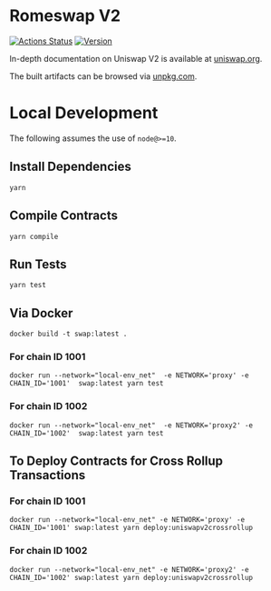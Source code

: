 # Romeswap V2

[![Actions Status](https://github.com/Uniswap/uniswap-v2-core/workflows/CI/badge.svg)](https://github.com/Uniswap/uniswap-v2-core/actions)
[![Version](https://img.shields.io/npm/v/@uniswap/v2-core)](https://www.npmjs.com/package/@uniswap/v2-core)

In-depth documentation on Uniswap V2 is available at [uniswap.org](https://uniswap.org/docs).

The built artifacts can be browsed via [unpkg.com](https://unpkg.com/browse/@uniswap/v2-core@latest/).

# Local Development

The following assumes the use of `node@>=10`.

## Install Dependencies

`yarn`

## Compile Contracts

`yarn compile`

## Run Tests

`yarn test`

## Via Docker

`docker build -t swap:latest .`

### For chain ID 1001

`docker run --network="local-env_net"  -e NETWORK='proxy' -e CHAIN_ID='1001'  swap:latest yarn test`

### For chain ID 1002

`docker run --network="local-env_net"  -e NETWORK='proxy2' -e CHAIN_ID='1002'  swap:latest yarn test`

## To Deploy Contracts for Cross Rollup Transactions 

### For chain ID 1001

`docker run --network="local-env_net" -e NETWORK='proxy' -e CHAIN_ID='1001' swap:latest yarn deploy:uniswapv2crossrollup`

### For chain ID 1002

`docker run --network="local-env_net" -e NETWORK='proxy2' -e CHAIN_ID='1002' swap:latest yarn deploy:uniswapv2crossrollup`